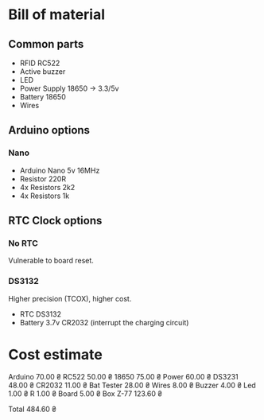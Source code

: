 # Bill of material

## Common parts

- RFID RC522
- Active buzzer
- LED
- Power Supply 18650 -> 3.3/5v
- Battery 18650
- Wires

## Arduino options

### Nano

- Arduino Nano 5v 16MHz
- Resistor 220R
- 4x Resistors 2k2
- 4x Resistors 1k

## RTC Clock options

### No RTC

Vulnerable to board reset.

### DS3132

Higher precision (TCOX), higher cost.

- RTC DS3132
- Battery 3.7v CR2032 (interrupt the charging circuit)

# Cost estimate

Arduino       70.00 ₴
RC522         50.00 ₴
18650         75.00 ₴
Power         60.00 ₴
DS3231        48.00 ₴
CR2032        11.00 ₴
Bat Tester    28.00 ₴
Wires          8.00 ₴
Buzzer         4.00 ₴
Led            1.00 ₴
R              1.00 ₴
Board          5.00 ₴
Box Z-77     123.60 ₴

Total        484.60 ₴

